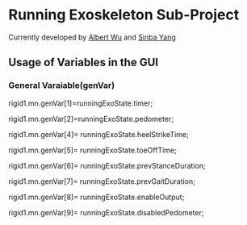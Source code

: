 # Running Exoskeleton Sub-Project

Currently developed by [Albert Wu](wualbert@mit.edu) and [Sinba Yang](xingbang@mit.edu)

## Usage of Variables in the GUI
### General Varaiable(genVar)
rigid1.mn.genVar[1]=runningExoState.timer;

rigid1.mn.genVar[2]=runningExoState.pedometer;

rigid1.mn.genVar[4]= runningExoState.heelStrikeTime;

rigid1.mn.genVar[5]= runningExoState.toeOffTime;

rigid1.mn.genVar[6]= runningExoState.prevStanceDuration;

rigid1.mn.genVar[7]= runningExoState.prevGaitDuration;

rigid1.mn.genVar[8]= runningExoState.enableOutput;

rigid1.mn.genVar[9]= runningExoState.disabledPedometer;
